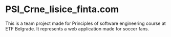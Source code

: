 # PSI_Crne_lisice_finta.com
This is a team project made for Principles of software engineering course at ETF Belgrade. It represents a web application made for soccer fans.
